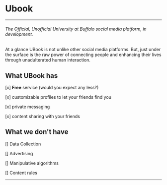 # Ubook 
___

###### The Official, Unofficial University at Buffalo social media platform, in development.

At a glance UBook is not unlike other social media platforms. But, just under the surface is the raw power of
connecting people and enhancing their lives through unadulterated human interaction. 

## What UBook has
[x] **Free** service (would you expect any less?)

[x] customizable profiles to let your friends find you

[x] private messaging

[x] content sharing with your friends

## What we don't have
[] Data Collection

[] Advertising

[] Manipulative algorithms

[] Content rules
___
